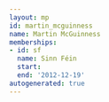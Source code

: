```yaml
---
layout: mp
id: martin_mcguinness
name: Martin McGuinness
memberships:
- id: sf
  name: Sinn Féin
  start: 
  end: '2012-12-19'
autogenerated: true
---
```

